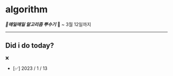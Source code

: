 # algorithm

***:triumph:매일매일 알고리즘 뿌수기***
:calendar: ~ 3월 12일까지

---

## Did i do today?

:x:

- [:white_check_mark:] 2023 / 1 / 13